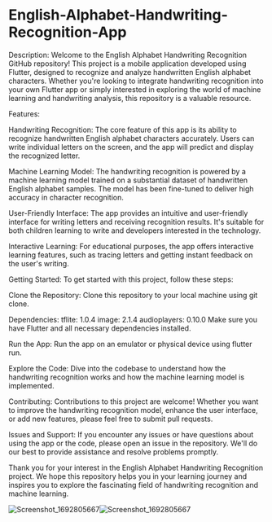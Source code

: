 # English-Alphabet-Handwriting-Recognition-App
Description:
Welcome to the English Alphabet Handwriting Recognition GitHub repository! This project is a mobile application developed using Flutter, designed to recognize and analyze handwritten English alphabet characters. Whether you're looking to integrate handwriting recognition into your own Flutter app or simply interested in exploring the world of machine learning and handwriting analysis, this repository is a valuable resource.

Features:

Handwriting Recognition: The core feature of this app is its ability to recognize handwritten English alphabet characters accurately. Users can write individual letters on the screen, and the app will predict and display the recognized letter.

Machine Learning Model: The handwriting recognition is powered by a machine learning model trained on a substantial dataset of handwritten English alphabet samples. The model has been fine-tuned to deliver high accuracy in character recognition.

User-Friendly Interface: The app provides an intuitive and user-friendly interface for writing letters and receiving recognition results. It's suitable for both children learning to write and developers interested in the technology.

Interactive Learning: For educational purposes, the app offers interactive learning features, such as tracing letters and getting instant feedback on the user's writing.

Getting Started:
To get started with this project, follow these steps:

Clone the Repository: Clone this repository to your local machine using git clone.

Dependencies:
      tflite: 1.0.4
      image: 2.1.4
      audioplayers: 0.10.0
Make sure you have Flutter and all necessary dependencies installed.

Run the App: Run the app on an emulator or physical device using flutter run.

Explore the Code: Dive into the codebase to understand how the handwriting recognition works and how the machine learning model is implemented.

Contributing:
Contributions to this project are welcome! Whether you want to improve the handwriting recognition model, enhance the user interface, or add new features, please feel free to submit pull requests.

Issues and Support:
If you encounter any issues or have questions about using the app or the code, please open an issue in the repository. We'll do our best to provide assistance and resolve problems promptly.

Thank you for your interest in the English Alphabet Handwriting Recognition project. We hope this repository helps you in your learning journey and inspires you to explore the fascinating field of handwriting recognition and machine learning.


![Screenshot_1692805667](https://github.com/Dinushan-S/English-Alphabet-Handwriting-Recognition-App/assets/52119964/0aef2cc5-2352-48a9-9529-4fafe33622e4)![Screenshot_1692805667](https://github.com/Dinushan-S/English-Alphabet-Handwriting-Recognition-App/assets/52119964/83c6cb2d-c853-42f4-ae23-43c36663e8bf)

